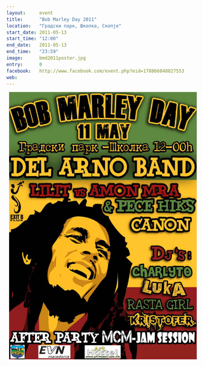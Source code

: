 ```yaml
---
layout:     event
title:      "Bob Marley Day 2011"
location:   "Градски парк, Школка, Скопје"
start_date: 2011-05-13
start_time: "12:00"
end_date:   2011-05-13
end_time:   "23:59"
image:      bmd2011poster.jpg
entry:      0
facebook:   http://www.facebook.com/event.php?eid=178866848827553
web:
---
```


<img style="display: block; margin-left: auto; margin-right: auto;" 
     title="Bob Marley Day 2011" src="/assets/img/events/bmd2011poster.jpg" 
     alt="Bob Marley Day 2011" 
     width="491" />
